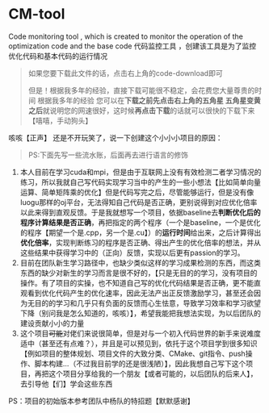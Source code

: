 # CM-tool
Code monitoring tool , which is created to monitor the operation of the optimization code and the base code
代码监控工具 ，创建该工具是为了监控优化代码和基本代码的运行情况

> 如果您要下载此文件的话，点击右上角的code-download即可
> 
> 但是！根据我多年的经验，直接下载可能很不稳定，会花费您大量尊贵的时间
> 根据我多年的经验
> 您可以在**下载之前先点击右上角的五角星**
> **五角星变黄之后**就说明您的网速很好，这时候**再点击下载**的话就可以很快的下载下来
> 【嘻嘻，手动狗头】

咳咳【正声】
还是不开玩笑了，说一下创建这个小小小项目的原因：
> PS:下面先写一些流水账，后面再去进行语言的修饰
1. 本人目前在学习cuda和mpi，但是由于互联网上没有有效检测二者学习情况的练习，所以我就自己写代码实现学习当中的产生的一些小想法【比如简单向量运算、简单矩阵乘的优化】但是代码写完之后，尽管能够运行，但是没有像luogu那样的oj平台，无法得知自己代码是否正确，更别说得到对应优化倍率以此来得到直观反馈。于是我就想写一个项目，依据baseline去**判断优化后的程序计算结果是否正确**，再把指定的两个程序（一个是baseline，一个是优化的程序【期望一个是.cpp，另一个是.cu】）的**运行时间**给出来，之后计算得出**优化倍率**，实现判断练习的程序是否正确、得出产生的优化倍率的想法，并从这些结果中获得学习中的（正向）反馈，实现以后更有passion的学习。
2. 目前在团队新生学习路径中，也缺少类似这样的学习成果检测的东西，而这类东西的缺少对新生的学习而言是很不好的，【只是无目的的学习，没有项目的操作。有了项目的实操，也不知道自己写的优化代码结果是否正确，更不能直观看到优化代码产生的优化速率，因此无法产出正反馈激励学习，甚至还会因为无目的的学习和几乎只有负面的反馈而心生怯意，导致学习效率和学习欲望下降（别问我是怎么知道的，咳咳）】，希望我能把我想法实现，为以后团队的建设贡献小小的力量
3. 这个项目~~可能~~对佬们来说很简单，但是对与一个初入代码世界的新手来说难度适中（甚至还有点难？），并且是可以预见到，依托于这个项目学到很多知识【例如项目的整体规划、项目文件的大致分类、CMake、git指令、push操作、脚本构建...（不过我目前学的还是很浅陋）】，因此我想自己写下这个项目，再把这个项目分享给我的一个朋友【或者可能的，以后团队的后来人】，去引导他【们】学会这些东西

PS：项目的初始版本参考团队中杨队的特招题【默默感谢】
